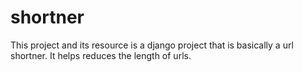 # shortner
This project and its resource is a django project that is basically a url shortner. It helps reduces the length of urls.

